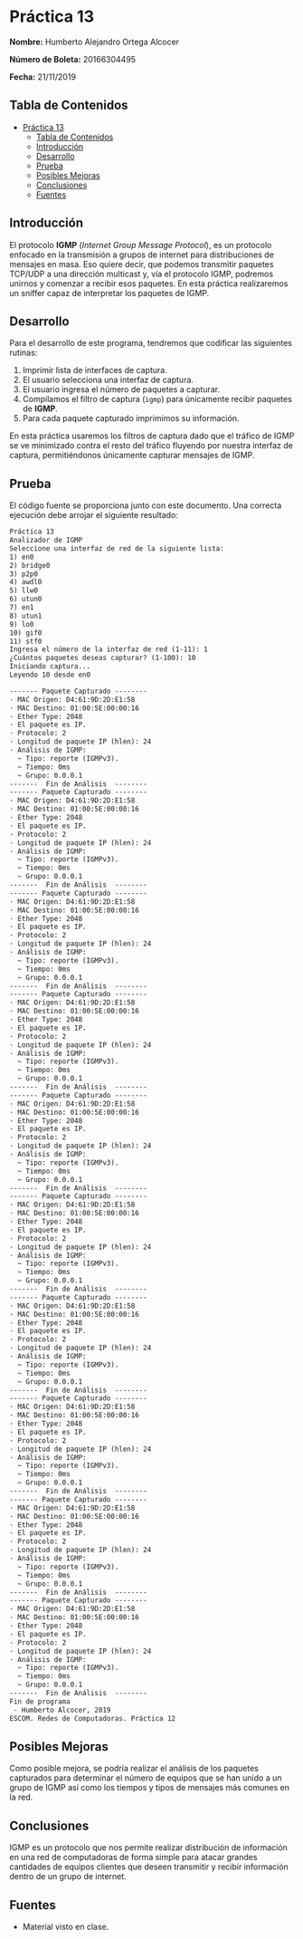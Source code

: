 # Práctica 13

**Nombre:** Humberto Alejandro Ortega Alcocer

**Número de Boleta:** 20166304495

**Fecha:** 21/11/2019

## Tabla de Contenidos

- [Práctica 13](#pr%c3%a1ctica-13)
  - [Tabla de Contenidos](#tabla-de-contenidos)
  - [Introducción](#introducci%c3%b3n)
  - [Desarrollo](#desarrollo)
  - [Prueba](#prueba)
  - [Posibles Mejoras](#posibles-mejoras)
  - [Conclusiones](#conclusiones)
  - [Fuentes](#fuentes)

## Introducción

El protocolo **IGMP** (*Internet Group Message Protocol*), es un protocolo enfocado en la transmisión a grupos de internet para distribuciones de mensajes en masa. Eso quiere decir, que podemos transmitir paquetes TCP/UDP a una dirección multicast y, vía el protocolo IGMP, podremos unirnos y comenzar a recibir esos paquetes. En esta práctica realizaremos un sniffer capaz de interpretar los paquetes de IGMP.

## Desarrollo

Para el desarrollo de este programa, tendremos que codificar las siguientes rutinas:

1. Imprimir lista de interfaces de captura.
2. El usuario selecciona una interfaz de captura.
3. El usuario ingresa el número de paquetes a capturar.
4. Compilamos el filtro de captura (`igmp`) para únicamente recibir paquetes de **IGMP**.
5. Para cada paquete capturado imprimimos su información.

En esta práctica usaremos los filtros de captura dado que el tráfico de IGMP se ve minimizado contra el resto del tráfico fluyendo por nuestra interfaz de captura, permitiéndonos únicamente capturar mensajes de IGMP.

## Prueba

El código fuente se proporciona junto con este documento. Una correcta ejecución debe arrojar el siguiente resultado:

```txt
Práctica 13
Analizador de IGMP
Seleccione una interfaz de red de la siguiente lista:
1) en0
2) bridge0
3) p2p0
4) awdl0
5) llw0
6) utun0
7) en1
8) utun1
9) lo0
10) gif0
11) stf0
Ingresa el número de la interfaz de red (1-11): 1
¿Cuántos paquetes deseas capturar? (1-100): 10
Iniciando captura...
Leyendo 10 desde en0

------- Paquete Capturado --------
· MAC Origen: D4:61:9D:2D:E1:58
· MAC Destino: 01:00:5E:00:00:16
· Ether Type: 2048
· El paquete es IP.
· Protocolo: 2
· Longitud de paquete IP (hlen): 24
· Análisis de IGMP:
  ~ Tipo: reporte (IGMPv3).
  ~ Tiempo: 0ms
  ~ Grupo: 0.0.0.1
-------  Fin de Análisis  --------
------- Paquete Capturado --------
· MAC Origen: D4:61:9D:2D:E1:58
· MAC Destino: 01:00:5E:00:00:16
· Ether Type: 2048
· El paquete es IP.
· Protocolo: 2
· Longitud de paquete IP (hlen): 24
· Análisis de IGMP:
  ~ Tipo: reporte (IGMPv3).
  ~ Tiempo: 0ms
  ~ Grupo: 0.0.0.1
-------  Fin de Análisis  --------
------- Paquete Capturado --------
· MAC Origen: D4:61:9D:2D:E1:58
· MAC Destino: 01:00:5E:00:00:16
· Ether Type: 2048
· El paquete es IP.
· Protocolo: 2
· Longitud de paquete IP (hlen): 24
· Análisis de IGMP:
  ~ Tipo: reporte (IGMPv3).
  ~ Tiempo: 0ms
  ~ Grupo: 0.0.0.1
-------  Fin de Análisis  --------
------- Paquete Capturado --------
· MAC Origen: D4:61:9D:2D:E1:58
· MAC Destino: 01:00:5E:00:00:16
· Ether Type: 2048
· El paquete es IP.
· Protocolo: 2
· Longitud de paquete IP (hlen): 24
· Análisis de IGMP:
  ~ Tipo: reporte (IGMPv3).
  ~ Tiempo: 0ms
  ~ Grupo: 0.0.0.1
-------  Fin de Análisis  --------
------- Paquete Capturado --------
· MAC Origen: D4:61:9D:2D:E1:58
· MAC Destino: 01:00:5E:00:00:16
· Ether Type: 2048
· El paquete es IP.
· Protocolo: 2
· Longitud de paquete IP (hlen): 24
· Análisis de IGMP:
  ~ Tipo: reporte (IGMPv3).
  ~ Tiempo: 0ms
  ~ Grupo: 0.0.0.1
-------  Fin de Análisis  --------
------- Paquete Capturado --------
· MAC Origen: D4:61:9D:2D:E1:58
· MAC Destino: 01:00:5E:00:00:16
· Ether Type: 2048
· El paquete es IP.
· Protocolo: 2
· Longitud de paquete IP (hlen): 24
· Análisis de IGMP:
  ~ Tipo: reporte (IGMPv3).
  ~ Tiempo: 0ms
  ~ Grupo: 0.0.0.1
-------  Fin de Análisis  --------
------- Paquete Capturado --------
· MAC Origen: D4:61:9D:2D:E1:58
· MAC Destino: 01:00:5E:00:00:16
· Ether Type: 2048
· El paquete es IP.
· Protocolo: 2
· Longitud de paquete IP (hlen): 24
· Análisis de IGMP:
  ~ Tipo: reporte (IGMPv3).
  ~ Tiempo: 0ms
  ~ Grupo: 0.0.0.1
-------  Fin de Análisis  --------
------- Paquete Capturado --------
· MAC Origen: D4:61:9D:2D:E1:58
· MAC Destino: 01:00:5E:00:00:16
· Ether Type: 2048
· El paquete es IP.
· Protocolo: 2
· Longitud de paquete IP (hlen): 24
· Análisis de IGMP:
  ~ Tipo: reporte (IGMPv3).
  ~ Tiempo: 0ms
  ~ Grupo: 0.0.0.1
-------  Fin de Análisis  --------
------- Paquete Capturado --------
· MAC Origen: D4:61:9D:2D:E1:58
· MAC Destino: 01:00:5E:00:00:16
· Ether Type: 2048
· El paquete es IP.
· Protocolo: 2
· Longitud de paquete IP (hlen): 24
· Análisis de IGMP:
  ~ Tipo: reporte (IGMPv3).
  ~ Tiempo: 0ms
  ~ Grupo: 0.0.0.1
-------  Fin de Análisis  --------
------- Paquete Capturado --------
· MAC Origen: D4:61:9D:2D:E1:58
· MAC Destino: 01:00:5E:00:00:16
· Ether Type: 2048
· El paquete es IP.
· Protocolo: 2
· Longitud de paquete IP (hlen): 24
· Análisis de IGMP:
  ~ Tipo: reporte (IGMPv3).
  ~ Tiempo: 0ms
  ~ Grupo: 0.0.0.1
-------  Fin de Análisis  --------
Fin de programa
 - Humberto Alcocer, 2019
ESCOM. Redes de Computadoras. Práctica 12
```

## Posibles Mejoras

Como posible mejora, se podría realizar el análisis de los paquetes capturados para determinar el número de equipos que se han unido a un grupo de IGMP así como los tiempos y tipos de mensajes más comunes en la red.

## Conclusiones

IGMP es un protocolo que nos permite realizar distribución de información en una red de computadoras de forma simple para atacar grandes cantidades de equipos clientes que deseen transmitir y recibir información dentro de un grupo de internet.

## Fuentes

- Material visto en clase.
